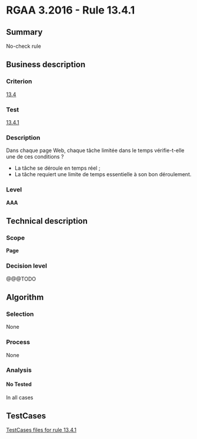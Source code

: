 # RGAA 3.2016 - Rule 13.4.1

## Summary
No-check rule


## Business description

### Criterion
[13.4](http://references.modernisation.gouv.fr/rgaa-accessibilite/criteres.html#crit-13-4)

### Test
[13.4.1](http://references.modernisation.gouv.fr/rgaa-accessibilite/criteres.html#test-13-4-1)

### Description
<div lang="fr">Dans chaque page Web, chaque t&#xE2;che limit&#xE9;e dans le temps v&#xE9;rifie-t-elle une de ces conditions&nbsp;? <ul><li>La t&#xE2;che se d&#xE9;roule en temps r&#xE9;el&nbsp;;</li> <li>La t&#xE2;che requiert une limite de temps essentielle &#xE0; son bon d&#xE9;roulement.</li> </ul></div>

### Level
**AAA**


## Technical description

### Scope
**Page**

### Decision level
@@@TODO


## Algorithm

### Selection
None

### Process
None

### Analysis

#### No Tested
In all cases


##  TestCases

[TestCases files for rule 13.4.1](https://github.com/Asqatasun/Asqatasun/tree/develop/rules/rules-rgaa3.2016/src/test/resources/testcases/rgaa32016/Rgaa32016Rule130401/)


